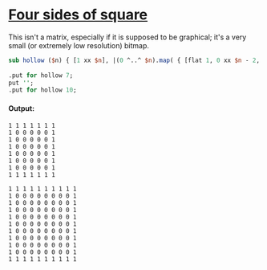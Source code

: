 [1]: https://rosettacode.org/wiki/Four_sides_of_square

# [Four sides of square][1]

This isn't a matrix, especially if it is supposed to be graphical; it's a very small (or extremely low resolution) bitmap.

```perl
sub hollow ($n) { [1 xx $n], |(0 ^..^ $n).map( { [flat 1, 0 xx $n - 2, 1] } ), [1 xx $n] }
 
.put for hollow 7;
put '';
.put for hollow 10;
```

#### Output:
```
1 1 1 1 1 1 1
1 0 0 0 0 0 1
1 0 0 0 0 0 1
1 0 0 0 0 0 1
1 0 0 0 0 0 1
1 0 0 0 0 0 1
1 0 0 0 0 0 1
1 1 1 1 1 1 1

1 1 1 1 1 1 1 1 1 1
1 0 0 0 0 0 0 0 0 1
1 0 0 0 0 0 0 0 0 1
1 0 0 0 0 0 0 0 0 1
1 0 0 0 0 0 0 0 0 1
1 0 0 0 0 0 0 0 0 1
1 0 0 0 0 0 0 0 0 1
1 0 0 0 0 0 0 0 0 1
1 0 0 0 0 0 0 0 0 1
1 0 0 0 0 0 0 0 0 1
1 1 1 1 1 1 1 1 1 1
```
